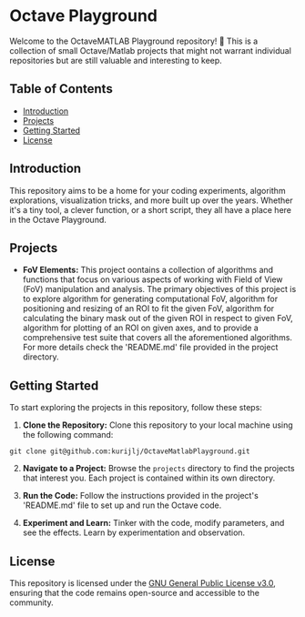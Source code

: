# Octave Playground

Welcome to the OctaveMATLAB Playground repository! 🎉 This is a collection of
small Octave/Matlab projects that might not warrant individual repositories but
are still valuable and interesting to keep.

## Table of Contents

- [Introduction](#introduction)
- [Projects](#projects)
- [Getting Started](#getting-started)
- [License](#license)

## Introduction

This repository aims to be a home for your coding experiments, algorithm
explorations, visualization tricks, and more built up over the years. Whether
it's a tiny tool, a clever function, or a short script, they all have a place
here in the Octave Playground.

## Projects

- **FoV Elements:** This project oontains a collection of algorithms and
functions that focus on various aspects of working with Field of View (FoV)
manipulation and analysis. The primary objectives of this project is to explore
algorithm for generating computational FoV, algorithm for positioning and
resizing of an ROI to fit the given FoV, algorithm for calculating the binary
mask out of the given ROI in respect to given FoV, algorithm for plotting of an
ROI on given axes, and to provide a comprehensive test suite that covers all the
aforementioned algorithms. For more details check the 'README.md' file provided
in the project directory.

## Getting Started

To start exploring the projects in this repository, follow these steps:

1. **Clone the Repository:** Clone this repository to your local machine using
the following command:
 ```
 git clone git@github.com:kurijlj/OctaveMatlabPlayground.git
 ```

2. **Navigate to a Project:** Browse the `projects` directory to find the
projects that interest you. Each project is contained within its own directory.

3. **Run the Code:** Follow the instructions provided in the project's
'README.md' file to set up and run the Octave code.

4. **Experiment and Learn:** Tinker with the code, modify parameters, and see
the effects. Learn by experimentation and observation.

## License

This repository is licensed under the [GNU General Public License
v3.0](LICENSE), ensuring that the code remains open-source and accessible to the
community.
